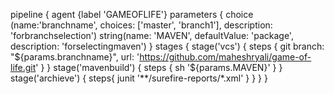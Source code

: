 pipeline {
    agent {label 'GAMEOFLIFE'}
    parameters {
        choice (name:'branchname', choices: ['master', 'branch1'], description: 'forbranchselection')
        string(name: 'MAVEN', defaultValue: 'package', description: 'forselectingmaven')
    }
    stages {
        stage('vcs') {
            steps {
            git branch: "${params.branchname}",
                   url: 'https://github.com/maheshryali/game-of-life.git'
                   }
        }
        stage('mavenbuild') {
            steps {
            sh '${params.MAVEN}'
            }
        }
        stage('archieve') {
            steps{
            junit '**/surefire-reports/*.xml'
            }
        }
    }
}